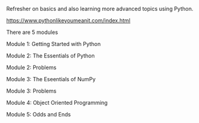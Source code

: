 Refresher on basics and also learning more advanced topics using Python.


https://www.pythonlikeyoumeanit.com/index.html


There are 5 modules


Module 1: Getting Started with Python

Module 2: The Essentials of Python

Module 2: Problems

Module 3: The Eseentials of NumPy

Module 3: Problems

Module 4: Object Oriented Programming

Module 5: Odds and Ends

